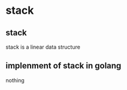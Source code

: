 # stack


<!--more-->

## stack

stack is a linear data structure

## implenment of stack in golang

nothing

